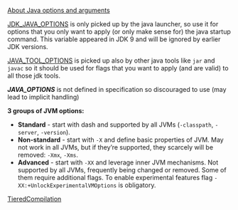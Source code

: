 [About Java options and arguments](https://docs.oracle.com/en/java/javase/11/tools/java.html)

[JDK_JAVA_OPTIONS](https://docs.oracle.com/en/java/javase/11/tools/java.html#GUID-3B1CE181-CD30-4178-9602-230B800D4FAE__USINGTHEJDK_JAVA_OPTIONSLAUNCHERENV-F3C0E3BA) is only picked up by the java launcher, so use it for options that you only want to apply (or only make sense for) the java startup command. This variable appeared in JDK 9 and will be ignored by earlier JDK versions.

[JAVA_TOOL_OPTIONS](https://docs.oracle.com/en/java/javase/11/troubleshoot/environment-variables-and-system-properties.html#GUID-BE6E7B7F-A4BE-45C0-9078-AA8A66754B97) is picked up also by other java tools like `jar` and `javac` so it should be used for flags that you want to apply (and are valid) to all those jdk tools.

***JAVA_OPTIONS*** is not defined in specification so discouraged to use (may lead to implicit handling)

**3 groups of JVM options:**
- **Standard** - start with dash and supported by all JVMs (`-classpath`, `-server`, `-version`).
- **Non-standard** - start with `-Х` and define basic properties of JVM. May not work in all JVMs, but if they’re supported, they scarcely will be removed: `-Xmx`, `-Xms`.
- **Advanced** - start with `-ХХ` and leverage inner JVM mechanisms. Not supported by all JVMs, frequently being changed or removed. Some of them require additional flags. To enable experimental features flag `-XX:+UnlockExperimentalVMOptions` is obligatory.

[TieredCompilation](https://stackoverflow.com/questions/38721235/what-exactly-does-xx-tieredcompilation-do)
